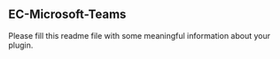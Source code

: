 ## EC-Microsoft-Teams

Please fill this readme file with some meaningful information about your plugin.
